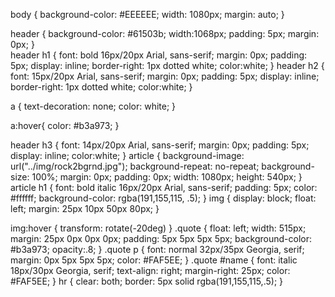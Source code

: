 body {
	background-color: #EEEEEE;
	width: 1080px;
	margin: auto;
}


header {
	background-color: #61503b;
	width:1068px;
	padding: 5px;
	margin: 0px;
}	
header h1 {
	font: bold 16px/20px Arial, sans-serif;
	margin: 0px;
	padding: 5px;
	display: inline;
	border-right: 1px dotted white;
	color:white;
}
header h2 {
	font: 15px/20px  Arial, sans-serif;
	margin: 0px;
	padding: 5px;
	display: inline;
	border-right: 1px dotted white;
	color:white;
}

a {
	text-decoration: none;
	color: white;
}

a:hover{
	color: #b3a973;
}

header h3 {
	font: 14px/20px  Arial, sans-serif;
	margin: 0px;
	padding: 5px;
	display: inline;
	color:white;
}
article {
	background-image: url("../img/rock2bgrnd.jpg");
	background-repeat: no-repeat;
	background-size: 100%;
	margin: 0px;
	padding: 0px;
	width: 1080px;
	height: 540px;
}
article h1 {
	font: bold italic 16px/20px Arial, sans-serif;
	padding: 5px;
	color: #ffffff;
	background-color: rgba(191,155,115, .5);
}
img {
	display: block;
	float: left;
	margin: 25px 10px 50px 80px;
}


img:hover {
	transform: rotate(-20deg)
}
.quote {
	float: left;
	width: 515px;
	margin: 25px 0px 0px 0px;
	padding: 5px 5px 5px 5px;
	background-color: #b3a973;
	opacity:.8;
}
.quote p {
	font: normal 32px/35px Georgia, serif;
	margin: 0px 5px 5px 5px;
	color: #FAF5EE;
}
.quote #name {
	font: italic 18px/30px Georgia, serif;
	text-align: right;
	margin-right: 25px;
	color: #FAF5EE;
}
hr {
	clear: both;
	border: 5px solid rgba(191,155,115,.5);
}
